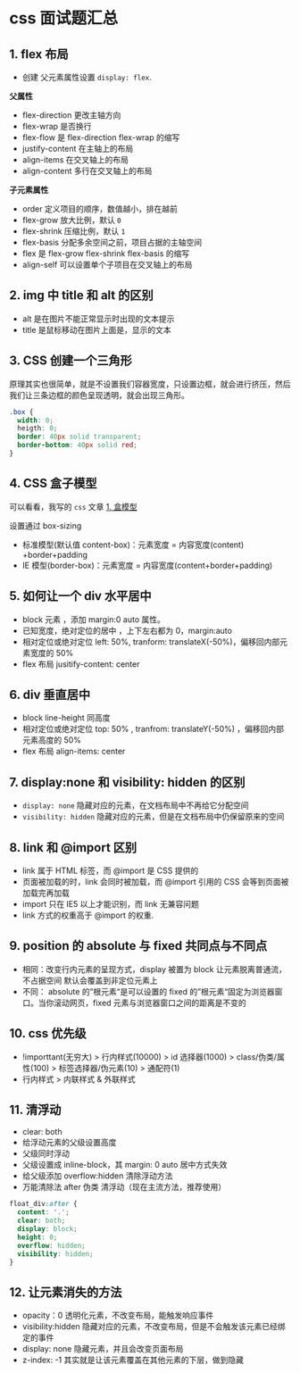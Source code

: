 # css 面试题汇总

## 1. flex 布局

- 创建
  父元素属性设置 `display: flex`.

**父属性**

- flex-direction 更改主轴方向
- flex-wrap 是否换行
- flex-flow 是 flex-direction flex-wrap 的缩写
- justify-content 在主轴上的布局
- align-items 在交叉轴上的布局
- align-content 多行在交叉轴上的布局

**子元素属性**

- order 定义项目的顺序，数值越小，排在越前
- flex-grow 放大比例，默认 `0`
- flex-shrink 压缩比例，默认 `1`
- flex-basis 分配多余空间之前，项目占据的主轴空间
- flex 是 flex-grow flex-shrink flex-basis 的缩写
- align-self 可以设置单个子项目在交叉轴上的布局

## 2. img 中 title 和 alt 的区别

- alt 是在图片不能正常显示时出现的文本提示
- title 是鼠标移动在图片上面是，显示的文本

## 3. CSS 创建一个三角形

原理其实也很简单，就是不设置我们容器宽度，只设置边框，就会进行挤压，然后我们让三条边框的颜色呈现透明，就会出现三角形。

```css
.box {
  width: 0;
  heigth: 0;
  border: 40px solid transparent;
  border-bottom: 40px solid red;
}
```

## 4. CSS 盒子模型

可以看看，我写的 `css` 文章 [1. 盒模型]()

设置通过 box-sizing

- 标准模型(默认值 content-box)：元素宽度 = 内容宽度(content) +border+padding
- IE 模型(border-box)：元素宽度 = 内容宽度(content+border+padding)

## 5. 如何让一个 div 水平居中

- block 元素 ，添加 margin:0 auto 属性。
- 已知宽度，绝对定位的居中 ，上下左右都为 0，margin:auto
- 相对定位或绝对定位 left: 50%, tranform: translateX(-50%)，偏移回内部元素宽度的 50%
- flex 布局 jusitify-content: center

## 6. div 垂直居中

- block line-height 同高度
- 相对定位或绝对定位 top: 50% , tranfrom: translateY(-50%) ，偏移回内部元素高度的 50%
- flex 布局 align-items: center

## 7. display:none 和 visibility: hidden 的区别

- `display: none` 隐藏对应的元素，在文档布局中不再给它分配空间
- `visibility: hidden` 隐藏对应的元素，但是在文档布局中仍保留原来的空间

## 8. link 和 @import 区别

- link 属于 HTML 标签，而 @import 是 CSS 提供的
- 页面被加载的时，link 会同时被加载，而 @import 引用的 CSS 会等到页面被加载完再加载
- import 只在 IE5 以上才能识别，而 link 无兼容问题
- link 方式的权重高于 @import 的权重.

## 9. position 的 absolute 与 fixed 共同点与不同点

- 相同：改变行内元素的呈现方式，display 被置为 block 让元素脱离普通流，不占据空间 默认会覆盖到非定位元素上
- 不同： absolute 的”根元素“是可以设置的 fixed 的”根元素“固定为浏览器窗口。当你滚动网页，fixed 元素与浏览器窗口之间的距离是不变的

## 10. css 优先级

- !importtant(无穷大) > 行内样式(10000) > id 选择器(1000) > class/伪类/属性(100) > 标签选择器/伪元素(10) > 通配符(1)
- 行内样式 > 内联样式 & 外联样式

## 11. 清浮动

- clear: both
- 给浮动元素的父级设置高度
- 父级同时浮动
- 父级设置成 inline-block，其 margin: 0 auto 居中方式失效
- 给父级添加 overflow:hidden 清除浮动方法
- 万能清除法 after 伪类 清浮动（现在主流方法，推荐使用）

```css
float_div:after {
  content: '.';
  clear: both;
  display: block;
  height: 0;
  overflow: hidden;
  visibility: hidden;
}
```

## 12. 让元素消失的方法

- opacity：0 透明化元素，不改变布局，能触发响应事件
- visibility:hidden 隐藏对应的元素，不改变布局，但是不会触发该元素已经绑定的事件
- display: none 隐藏元素，并且会改变页面布局
- z-index: -1 其实就是让该元素覆盖在其他元素的下层，做到隐藏

